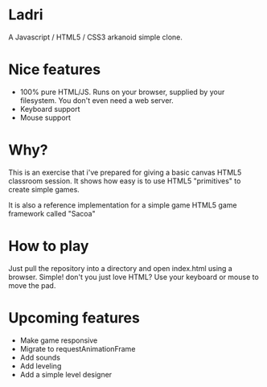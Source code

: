 # Ladri
A Javascript / HTML5 / CSS3 arkanoid simple clone.

# Nice features

* 100% pure HTML/JS. Runs on your browser, supplied by your filesystem. You don't even need a web server.
* Keyboard support
* Mouse support

# Why?
This is an exercise that i've prepared for giving a basic canvas HTML5 classroom session. It shows how easy is to use
HTML5 "primitives" to create simple games.

It is also a reference implementation for a simple game HTML5 game framework called "Sacoa"

# How to play
Just pull the repository into a directory and open index.html using a browser. Simple! don't you just love HTML?
Use your keyboard or mouse to move the pad.

# Upcoming features

* Make game responsive
* Migrate to requestAnimationFrame
* Add sounds
* Add leveling
* Add a simple level designer